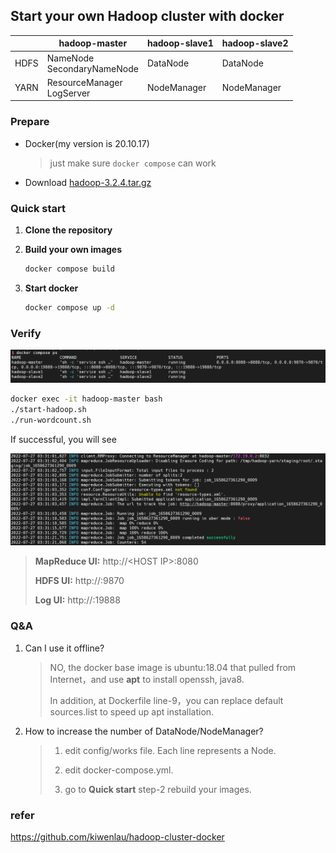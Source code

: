 ## Start your own Hadoop cluster with docker

|      | hadoop-master                 | hadoop-slave1 | hadoop-slave2 |
| ---- | ----------------------------- | ------------- | ------------- |
| HDFS | NameNode<br>SecondaryNameNode | DataNode      | DataNode      |
| YARN | ResourceManager<br>LogServer  | NodeManager   | NodeManager   |

### Prepare

- Docker(my version is 20.10.17)
  
  > just make sure `docker compose` can work

- Download [hadoop-3.2.4.tar.gz](https://github.com/non-one/HadoopDockerDemo/releases/download/dep/hadoop-3.2.4.tar.gz)

### Quick start

1. **Clone the repository**

2. **Build your own images**
   
   ```bash
   docker compose build
   ```

3. **Start docker**
   
   ```bash
   docker compose up -d
   ```

### Verify

![图片1.png](assets/557bc07946d50855e7a8e1141fa841e95bf81bfd.png)

```bash
docker exec -it hadoop-master bash
./start-hadoop.sh
./run-wordcount.sh
```

If successful, you will see

![图片2.png](assets/c9f33bc7daf61cdad05854c003e54443aab59f5d.png)

> **MapReduce UI:** http://\<HOST IP>:8080
> 
> **HDFS UI:** http://<HOST IP>:9870
> 
> **Log UI:**  http://<HOST IP>:19888

### 

### Q&A

1. Can I use it offline?
   
   >  NO, the docker base image  is ubuntu:18.04 that pulled from Internet，and  use **apt**  to install openssh, java8. 
   > 
   > In addition, at Dockerfile line-9，you can replace default sources.list to speed up apt installation.

2. How to increase the number of DataNode/NodeManager?
   
   > 1. edit config/works file.  Each line represents a Node.
   > 
   > 2. edit docker-compose.yml.
   > 
   > 3. go to **Quick start** step-2 rebuild your images.

### refer

https://github.com/kiwenlau/hadoop-cluster-docker
